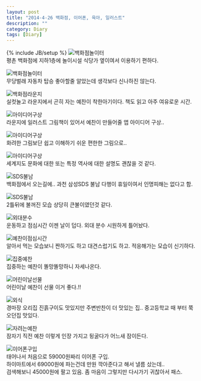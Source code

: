 ```yaml
---
layout: post
title: "2014-4-26 백화점, 이어폰, 육아, 일러스트"
description: ""
category: Diary
tags: [Diary]
---
```

{% include JB/setup %}
![백화점놀이터](https://lh6.googleusercontent.com/-o8vZePyCaqA/U1p1Ijdp_xI/AAAAAAAABJo/sq6PxBYCrOY/s640/IMG_1770.jpg)  
평촌 백화점에 지하1층에 놀이시설 식당가 옆이여서 이용하기 편하다.  
  
![백화점놀이터](https://lh3.googleusercontent.com/-9IUJ717_M7Q/U1p1JNE8I9I/AAAAAAAABJs/IJF8yRoUDEY/s576/IMG_1780.jpg)  
무당벌래 자동차 탑승 좋아할줄 알았는데 생각보다 신나하진 않는다.  
  
![백화점라운지](https://lh3.googleusercontent.com/-t3Dh0Yl3m_I/U1p1SPOgsVI/AAAAAAAABKo/WOjHRvzJNP4/s576/IMG_1744.JPG)  
실컷놀고 라운지에서 곤히 자는 예찬이 착한아기이다. 책도 읽고 아주 여유로운 시간.  
  
![아이디어구상](https://lh4.googleusercontent.com/-k8ET0vIT79E/U1p1wua3RlI/AAAAAAAABMM/xkdg6eVeMyM/s640/IMG_1746.jpg)  
라운지에 일러스트 그림책이 있어서 예찬이 만들어줄 앱 아이디어 구상.. 
  
![아이디어구상](https://lh4.googleusercontent.com/-J-Ryc-0U2tk/U1p1vfbc1eI/AAAAAAAABL8/GCNMhg-2FW0/s576/IMG_1752.JPG)  
화려한 그림보단 쉽고 이해하기 쉬운 편한한 그림으로..  
  
![아이디어구상](https://lh5.googleusercontent.com/-jrpvv_PNK8s/U1p1wJC2jvI/AAAAAAAABMI/HiL98kLg7ys/s576/IMG_1806.JPG)  
세계지도 문화에 대한 또는 특정 역사에 대한 설명도 괜찮을 것 같다.  
  
![SDS불남](https://lh5.googleusercontent.com/-Qe00exHvyWY/U1p1TiRADJI/AAAAAAAABK0/FObkcCveXSA/s640/IMG_1788.jpg)  
백화점에서 오는길에.. 과천 삼성SDS 불남 다행이 휴일이여서 인명피해는 없다고 함.  
  
![SDS불남](https://lh4.googleusercontent.com/-QbhKmnG2uPI/U1p1UPmB2aI/AAAAAAAABK8/PcjQqXfMjSA/s640/IMG_1804.jpg)  
2틀뒤에 불꺼진 모습 상당히 큰불이였던것 같다.  
  
![외대분수](https://lh5.googleusercontent.com/-BiNp66qEtbY/U1p1VBvKp5I/AAAAAAAABLE/x8m1fKhNiII/s640/IMG_1802.jpg)  
운동하고 점심시간 이젠 날이 덥다. 외대 분수 시원하게 틀어놨다.  
  
![예찬이점심시간](https://lh4.googleusercontent.com/-OwZ0ihoGgi4/U1p1jfJYguI/AAAAAAAABLM/mfihSB2pxoo/s640/IMG_1664.JPG)  
알아서 먹는 모습보니 짠하기도 하고 대견스럽기도 하고. 적응해가는 모습이 신기하다.  
  
![집중예찬](https://lh6.googleusercontent.com/-xPk0Nwl0_jE/U1p1j8TIdSI/AAAAAAAABN0/3rOA4yuuKdE/s576/IMG_1813.JPG)  
집중하는 예찬이 똘망똘망하니 자세나온다.  
  
![어린이날선물](https://lh3.googleusercontent.com/-alAfTtHOeMM/U1p1qs3GRZI/AAAAAAAABLc/8NQHkbLUNPU/s576/IMG_1818.JPG)  
어린이날 예찬이 선물 이거 좋다.!!  
  
![외식](https://lh5.googleusercontent.com/-siAiyz-CGP8/U1p1tJN2P8I/AAAAAAAABLk/7txT3chvEgY/s576/IMG_1821.JPG)  
경마장 오리집 진흙구이도 맛있지만 주변반찬이 더 맛있는 집.. 중고등학교 때 부터 쭉 오던집 맛있다.  
  
![자려는예찬](https://lh4.googleusercontent.com/-E75hpXMZyyo/U1p1upYrPNI/AAAAAAAABLw/o9y9QyydPX0/s640/IMG_1822.jpg)  
잠자기 직전 예찬 이렇게 인장 가지고 뒹굴다가 어느새 잠이든다.  
  
![이어폰구입](https://lh5.googleusercontent.com/-fIORmTYatkU/U1p1uwc3uRI/AAAAAAAABL4/lxpL1IeKsSE/s640/IMG_1833.jpg)  
태어나서 처음으로 59000원짜리 이어폰 구입.  
하이마트에서 69000원에 파는건데 만원 깍아준다고 해서 낼름 샀는데..  
검색해보니 45000원에 팔고 있음. 좀 마음이 그렇지만 다시가기 귀찮아서 패스.    
